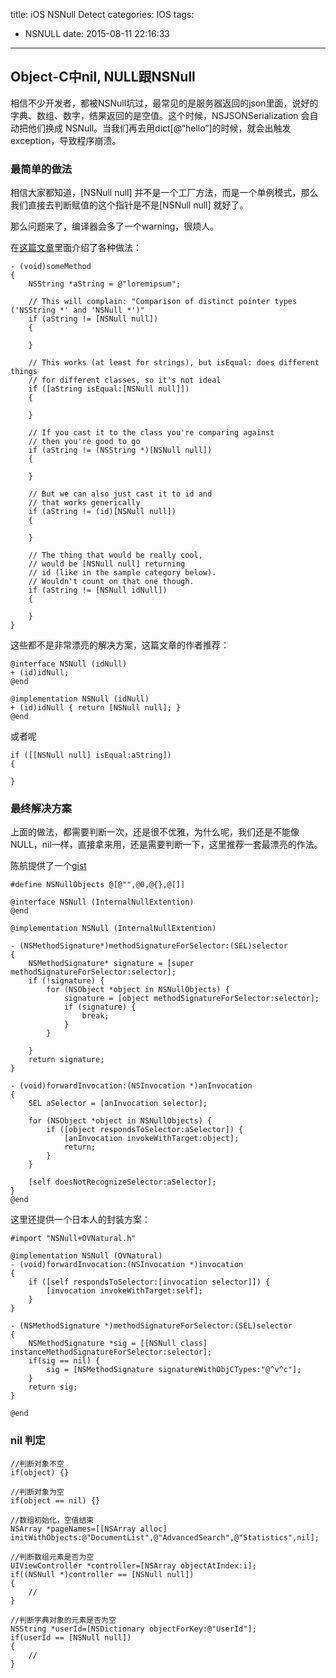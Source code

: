 title: iOS NSNull Detect
categories: IOS
tags:
  - NSNULL
date: 2015-08-11 22:16:33
---
## Object-C中nil, NULL跟NSNull

相信不少开发者，都被NSNull坑过，最常见的是服务器返回的json里面，说好的字典、数组、数字，结果返回的是空值。这个时候，NSJSONSerialization 会自动把他们换成 NSNull。当我们再去用dict[@“hello”]的时候，就会出触发exception，导致程序崩溃。

### 最简单的做法
相信大家都知道，[NSNull null] 并不是一个工厂方法，而是一个单例模式，那么我们直接去判断赋值的这个指针是不是[NSNull null] 就好了。

那么问题来了，编译器会多了一个warning，很烦人。

在[这篇文章](http://www.takingnotes.co/blog/2012/01/06/comparing-to-nsnull/)里面介绍了各种做法：

```
- (void)someMethod 
{ 
    NSString *aString = @"loremipsum"; 
 
    // This will complain: "Comparison of distinct pointer types ('NSString *' and 'NSNull *')" 
    if (aString != [NSNull null]) 
    { 
 
    } 
 
    // This works (at least for strings), but isEqual: does different things  
    // for different classes, so it's not ideal 
    if ([aString isEqual:[NSNull null]]) 
    { 
 
    } 
 
    // If you cast it to the class you're comparing against 
    // then you're good to go 
    if (aString != (NSString *)[NSNull null]) 
    { 
 
    } 
 
    // But we can also just cast it to id and 
    // that works generically 
    if (aString != (id)[NSNull null]) 
    { 
 
    } 
 
    // The thing that would be really cool, 
    // would be [NSNull null] returning 
    // id (like in the sample category below). 
    // Wouldn't count on that one though. 
    if (aString != [NSNull idNull]) 
    { 
 
    } 
} 
```

这些都不是非常漂亮的解决方案，这篇文章的作者推荐：
```
@interface NSNull (idNull) 
+ (id)idNull; 
@end 

@implementation NSNull (idNull) 
+ (id)idNull { return [NSNull null]; } 
@end 
```

或者呢
```
if ([[NSNull null] isEqual:aString]) 
{ 
 
} 
```

### 最终解决方案

上面的做法，都需要判断一次，还是很不优雅，为什么呢，我们还是不能像NULL，nil一样，直接拿来用，还是需要判断一下，这里推荐一套最漂亮的作法。

陈航提供了一个[gist](https://gist.github.com/cyndibaby905/9828745)
```
#define NSNullObjects @[@"",@0,@{},@[]] 
 
@interface NSNull (InternalNullExtention) 
@end 
 
@implementation NSNull (InternalNullExtention) 
 
- (NSMethodSignature*)methodSignatureForSelector:(SEL)selector 
{ 
    NSMethodSignature* signature = [super methodSignatureForSelector:selector]; 
    if (!signature) { 
        for (NSObject *object in NSNullObjects) { 
            signature = [object methodSignatureForSelector:selector]; 
            if (signature) { 
                break; 
            } 
        } 
 
    } 
    return signature; 
} 
 
- (void)forwardInvocation:(NSInvocation *)anInvocation 
{ 
    SEL aSelector = [anInvocation selector]; 
 
    for (NSObject *object in NSNullObjects) { 
        if ([object respondsToSelector:aSelector]) { 
            [anInvocation invokeWithTarget:object]; 
            return; 
        } 
    } 
 
    [self doesNotRecognizeSelector:aSelector]; 
} 
@end 
```

这里还提供一个日本人的封装方案：
```
#import "NSNull+OVNatural.h" 
 
@implementation NSNull (OVNatural) 
- (void)forwardInvocation:(NSInvocation *)invocation 
{ 
    if ([self respondsToSelector:[invocation selector]]) { 
        [invocation invokeWithTarget:self]; 
    } 
} 
 
- (NSMethodSignature *)methodSignatureForSelector:(SEL)selector 
{ 
    NSMethodSignature *sig = [[NSNull class] instanceMethodSignatureForSelector:selector]; 
    if(sig == nil) { 
        sig = [NSMethodSignature signatureWithObjCTypes:"@^v^c"]; 
    } 
    return sig; 
} 
 
@end 
```

### nil 判定

```
//判断对象不空
if(object) {}

//判断对象为空
if(object == nil) {}

//数组初始化，空值结束
NSArray *pageNames=[[NSArray alloc] initWithObjects:@"DocumentList",@"AdvancedSearch",@"Statistics",nil];

//判断数组元素是否为空
UIViewController *controller=[NSArray objectAtIndex:i];
if((NSNull *)controller == [NSNull null])
{
    //
}

//判断字典对象的元素是否为空
NSString *userId=[NSDictionary objectForKey:@"UserId"];
if(userId == [NSNull null])
{
    //
}
```
